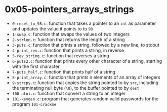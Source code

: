 # 0x05-pointers_arrays_strings
- `0-reset_to_98.c`: function that takes a pointer to an `int` as parameter and updates the value it points to to `98`
- `1-swap.c`: function that swaps the values of two integers
- `2-strlen.c`: function that returns the length of a string
- `3-puts.c`: function that prints a string, followed by a new line, to stdout
- `4-print_rev.c`: function that prints a string, in reverse
- `5-rev_string.c`: function that reverses a string
- `6-puts2.c`: function that prints every other character of a string, starting with the first character
- `7-puts_half.c`: function that prints half of a string
- `8-print_array.c`: function that prints n elements of an array of integers
- `9-strcpy.c`: function that copies the string pointed to by `src`, including the terminating null byte (`\0`), to the buffer pointed to by `dest`
- `100-atoi.c`: function that convert a string to an integer
- `101-keygen.c`: program that generates random valid passwords for the program `101-crackme`
